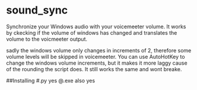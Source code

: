 # sound_sync
Synchronize your Windows audio with your voicemeeter volume.
It works by ckecking if the volume of windows has changed and 
translates the volume to the voicmeeter output.

sadly the windows volume only changes in increments of 2, therefore
some volume levels will be skipped in voicemeeter. You can use AutoHotKey
to change the windows volume increments, but it makes it more laggy cause
of the rounding the script does. It still works the same and wont breake.

##Installing
#.py
yes
@.exe
also yes

